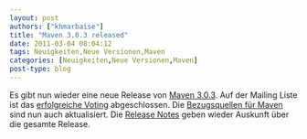 ```yaml
---
layout: post
authors: ["khmarbaise"]
title: "Maven 3.0.3 released"
date: 2011-03-04 08:04:12
tags: Neuigkeiten,Neue Versionen,Maven
categories: [Neuigkeiten,Neue Versionen,Maven]
post-type: blog
---
```

Es gibt nun wieder eine neue Release von <a href="http://maven.apache.org">Maven 3.0.3</a>. Auf der Mailing Liste ist das <a href="http://maven.40175.n5.nabble.com/ANN-Apache-Maven-3-0-3-Released-td3408812.html">erfolgreiche Voting</a> abgeschlossen. Die <a href="http://maven.apache.org/download.html">Bezugsquellen für Maven</a> sind nun auch aktualisiert. Die <a href="http://maven.apache.org/docs/3.0.3/release-notes.html">Release Notes</a> geben wieder Auskunft über die gesamte Release.
